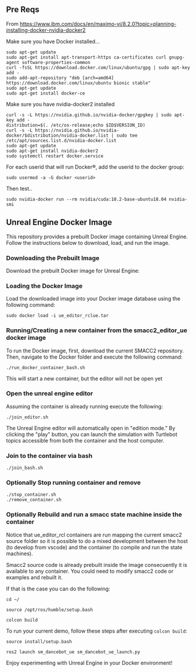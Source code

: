 ## Pre Reqs
From https://www.ibm.com/docs/en/maximo-vi/8.2.0?topic=planning-installing-docker-nvidia-docker2

Make sure you have Docker installed...
```
sudo apt-get update
sudo apt-get install apt-transport-https ca-certificates curl gnupg-agent software-properties-common
curl -fsSL https://download.docker.com/linux/ubuntu/gpg | sudo apt-key add -
sudo add-apt-repository "deb [arch=amd64] https://download.docker.com/linux/ubuntu bionic stable"
sudo apt-get update
sudo apt-get install docker-ce
```
Make sure you have nvidia-docker2 installed

```
curl -s -L https://nvidia.github.io/nvidia-docker/gpgkey | sudo apt-key add -
distribution=$(. /etc/os-release;echo $ID$VERSION_ID)
curl -s -L https://nvidia.github.io/nvidia-docker/$distribution/nvidia-docker.list | sudo tee /etc/apt/sources.list.d/nvidia-docker.list
sudo apt-get update
sudo apt-get install nvidia-docker2
sudo systemctl restart docker.service
```
For each userid that will run Docker®, add the userid to the docker group:
```
sudo usermod -a -G docker <userid>
```
Then test..
```
sudo nvidia-docker run --rm nvidia/cuda:10.2-base-ubuntu18.04 nvidia-smi
```
## Unreal Engine Docker Image

This repository provides a prebuilt Docker image containing Unreal Engine. Follow the instructions below to download, load, and run the image.

### Downloading the Prebuilt Image

Download the prebuilt Docker image for Unreal Engine:


### Loading the Docker Image

Load the downloaded image into your Docker image database using the following command:

```
sudo docker load -i ue_editor_rclue.tar
```

### Running/Creating a new container from the smacc2_editor_ue docker image

To run the Docker image, first, download the current SMACC2 repository. Then, navigate to the Docker folder and execute the following command:

```
./run_docker_container_bash.sh
```

This will start a new container, but the editor will not be open yet

### Open the unreal engine editor

Assuming the container is already running execute the following:

```
./join_editor.sh
```

The Unreal Engine editor will automatically open in "edition mode." By clicking the "play" button, you can launch the simulation with Turtlebot topics accessible from both the container and the host computer.

### Join to the container via bash

```
./join_bash.sh
```
### Optionally Stop running container and remove

```
./stop_container.sh
./remove_container.sh
```

### Optionally Rebuild and run a smacc state machine inside the container

Notice that ue_editor_rcl containers are run mapping the current smacc2 source folder so it is possible to do a mixed development between the host (to develop from vscode) and the container (to compile and run the state machines).

Smacc2 source code is already prebuilt inside the image consecuently it is available to any container.
You could need to modify smacc2 code or examples and rebuilt it. 

If that is the case you can do the following:

```
cd ~/
```
```
source /opt/ros/humble/setup.bash
```
```
colcon build
```
To run your current demo, follow these steps after executing `colcon build`:

```
source install/setup.bash
```
```
ros2 launch sm_dancebot_ue sm_dancebot_ue_launch.py
```

Enjoy experimenting with Unreal Engine in your Docker environment!
